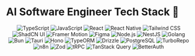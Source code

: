 # AI Software Engineer Tech Stack 👋
<p align="center">
  <img src="https://img.shields.io/badge/TypeScript-3178C6?style=flat-square&logo=typescript&logoColor=white" alt="TypeScript" />
  <img src="https://img.shields.io/badge/JavaScript-F7DF1E?style=flat-square&logo=javascript&logoColor=black" alt="JavaScript" />
  <img src="https://img.shields.io/badge/React-20232A?style=flat-square&logo=react&logoColor=61DAFB" alt="React" />
  <img src="https://img.shields.io/badge/React_Native-61DAFB?style=flat-square&logo=react&logoColor=black" alt="React Native" />
  <img src="https://img.shields.io/badge/Tailwind_CSS-0EA5E9?style=flat-square&logo=tailwindcss&logoColor=white" alt="Tailwind CSS" />
  <img src="https://img.shields.io/badge/ShadCN_UI-1E293B?style=flat-square&logo=shadcnui&logoColor=white" alt="ShadCN UI" />
  <img src="https://img.shields.io/badge/Framer_Motion-0055FF?style=flat-square&logo=framer&logoColor=white" alt="Framer Motion" />
  <img src="https://img.shields.io/badge/Figma-F24E1E?style=flat-square&logo=figma&logoColor=white" alt="Figma" />
  <img src="https://img.shields.io/badge/Node.js-339933?style=flat-square&logo=node.js&logoColor=white" alt="Node.js" />
  <img src="https://img.shields.io/badge/NestJS-E0234E?style=flat-square&logo=nestjs&logoColor=white" alt="NestJS" />
  <img src="https://img.shields.io/badge/Golang-00ADD8?style=flat-square&logo=go&logoColor=white" alt="Golang" />
  <img src="https://img.shields.io/badge/Bun-000000?style=flat-square&logo=bun&logoColor=white" alt="Bun" />
  <img src="https://img.shields.io/badge/Tauri-FFCC00?style=flat-square&logo=tauri&logoColor=black" alt="Tauri" />
  <img src="https://img.shields.io/badge/Hono-FF5722?style=flat-square&logo=honolabs&logoColor=white" alt="Hono" />
  <img src="https://img.shields.io/badge/TypeORM-CB3837?style=flat-square&logo=typeorm&logoColor=white" alt="TypeORM" />
  <img src="https://img.shields.io/badge/Drizzle-8E44AD?style=flat-square&logo=drizzle&logoColor=white" alt="Drizzle" />
  <img src="https://img.shields.io/badge/PostgreSQL-4169E1?style=flat-square&logo=postgresql&logoColor=white" alt="PostgreSQL" />
  <img src="https://img.shields.io/badge/TurboRepo-000000?style=flat-square&logo=turborepo&logoColor=white" alt="TurboRepo" />
  <img src="https://img.shields.io/badge/n8n-FF6B6B?style=flat-square&logo=n8n&logoColor=white" alt="n8n" />
  <img src="https://img.shields.io/badge/Zod-3B82F6?style=flat-square&logo=zod&logoColor=white" alt="Zod" />
  <img src="https://img.shields.io/badge/tRPC-2C3E50?style=flat-square&logo=trpc&logoColor=white" alt="tRPC" />
  <img src="https://img.shields.io/badge/TanStack_Query-EF4444?style=flat-square&logo=reactquery&logoColor=white" alt="TanStack Query" />
  <img src="https://img.shields.io/badge/BetterAuth-0F172A?style=flat-square&logo=auth0&logoColor=white" alt="BetterAuth" />
</p>

